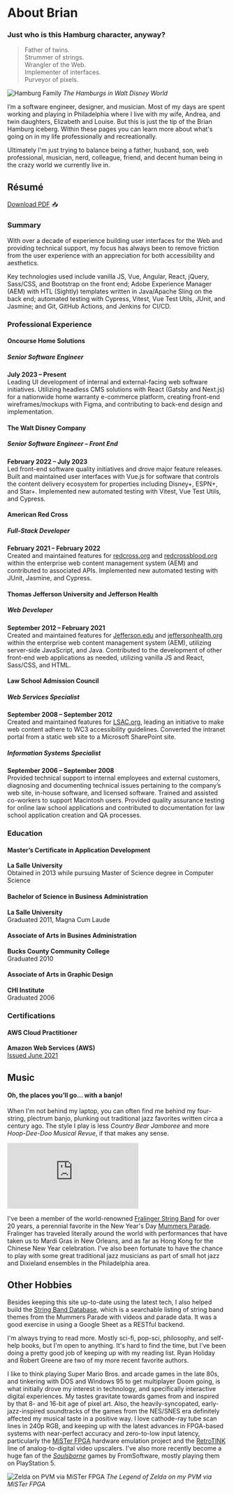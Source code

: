 # About Brian

### Just who is this Hamburg character, anyway?

> Father of twins.  
  Strummer of strings.  
  Wrangler of the Web.  
  Implementer of interfaces.  
  Purveyor of pixels.

![Hamburg Family](/images/pluto-polynesian.jpg)
*The Hamburgs in Walt Disney World*

I’m a software engineer, designer, and musician. Most of my days are spent working and playing in Philadelphia where I live with my wife, Andrea, and twin daughters, Elizabeth and Louise. But this is just the tip of the Brian Hamburg iceberg. Within these pages you can learn more about what's going on in my life professionally and recreationally.

Ultimately I'm just trying to balance being a father, husband, son, web professional, musician, nerd, colleague, friend, and decent human being in the crazy world we currently live in.

## Résumé

<a href="/Brian-Hamburg-resume.pdf" target="_blank">Download PDF</a> :inbox_tray:

### Summary

With over a decade of experience building user interfaces for the Web and providing technical support, my focus has always been to remove friction from the user experience with an appreciation for both accessibility and aesthetics.

Key technologies used include vanilla JS, Vue, Angular, React, jQuery, Sass/CSS, and Bootstrap on the front end; Adobe Experience Manager (AEM) with HTL (Sightly) templates written in Java/Apache Sling on the back end; automated testing with Cypress, Vitest, Vue Test Utils, JUnit, and Jasmine; and Git, GitHub Actions, and Jenkins for CI/CD.

### Professional Experience

#### Oncourse Home Solutions
##### Senior Software Engineer
**July 2023 – Present**  
Leading UI development of internal and external-facing web software initiatives. Utilizing headless CMS solutions with React (Gatsby and Next.js) for a nationwide home warranty e-commerce platform, creating front-end wireframes/mockups with Figma, and contributing to back-end design and implementation.

#### The Walt Disney Company
##### Senior Software Engineer – Front End
**February 2022 – July 2023**  
Led front-end software quality initiatives and drove major feature releases. Built and maintained user interfaces with Vue.js for software that controls the content delivery ecosystem for properties including Disney+, ESPN+, and Star+. Implemented new automated testing with Vitest, Vue Test Utils, and Cypress.

#### American Red Cross
##### Full-Stack Developer
**February 2021 – February 2022**  
Created and maintained features for [redcross.org](https://redcross.org) and [redcrossblood.org](https://redcrossblood.org) within the enterprise web content management system (AEM) and contributed to associated APIs. Implemented new automated testing with JUnit, Jasmine, and Cypress.

#### Thomas Jefferson University and Jefferson Health
##### Web Developer
**September 2012 – February 2021**  
Created and maintained features for [Jefferson.edu](https://jefferson.edu) and [jeffersonhealth.org](https://jeffersonhealth.org) within the enterprise web content management system (AEM), utilizing server-side JavaScript, and Java. Contributed to the development of other front-end web applications as needed, utilizing vanilla JS and React, Sass/CSS, and HTML.

#### Law School Admission Council
##### Web Services Specialist
**September 2008 – September 2012**  
Created and maintained features for [LSAC.org](https://lsac.org), leading an initiative to make web content adhere to WC3 accessibility guidelines. Converted the intranet portal from a static web site to a Microsoft SharePoint site.
##### Information Systems Specialist
**September 2006 – September 2008**  
Provided technical support to internal employees and external customers, diagnosing and documenting technical issues pertaining to the company’s web site, in-house software, and licensed software. Trained and assisted co-workers to support Macintosh users. Provided quality assurance testing for online law school applications and contributed to documentation for law school application creation and QA processes.

### Education
#### Master’s Certificate in Application Development
**La Salle University**  
Obtained in 2013 while pursuing Master of Science degree in Computer Science
#### Bachelor of Science in Business Administration
**La Salle University**  
Graduated 2011, Magna Cum Laude
#### Associate of Arts in Busines Administration
**Bucks County Community College**  
Graduated 2010
#### Associate of Arts in Graphic Design
**CHI Institute**  
Graduated 2006

### Certifications
#### AWS Cloud Practitioner
**Amazon Web Services (AWS)**  
[Issued June 2021](https://www.credly.com/badges/2edb90a0-68d8-4928-8df7-fb86dedc227f)

## Music

#### Oh, the places you’ll go... with a banjo!

When I'm not behind my laptop, you can often find me behind my four-string, plectrum banjo, plunking out traditional jazz favorites written circa a century ago. The style I play is less *Country Bear Jamboree* and more *Hoop-Dee-Doo Musical Revue*, if that makes any sense.

<div class="video-container">
  <iframe src="https://www.youtube.com/embed/B62Kw4nDD88?rel=0" title="YouTube video player" frameborder="0" allow="accelerometer; autoplay; clipboard-write; encrypted-media; gyroscope; picture-in-picture" allowfullscreen></iframe>
</div>

I've been a member of the world-renowned [Fralinger String Band](https://www.fralinger.org) for over 20 years, a perennial favorite in the New Year's Day [Mummers Parade](https://www.fralinger.org/mummers-history). Fralinger has traveled literally around the world with performances that have taken us to Mardi Gras in New Orleans, and as far as Hong Kong for the Chinese New Year celebration. I've also been fortunate to have the chance to play with some great traditional jazz musicians as part of small hot jazz and Dixieland ensembles in the Philadelphia area.

## Other Hobbies

Besides keeping this site up-to-date using the latest tech, I also helped build the [String Band Database](http://stringbanddatabase.com), which is a searchable listing of string band themes from the Mummers Parade with videos and parade data. It was a good exercise in using a Google Sheet as a RESTful backend.

I'm always trying to read more. Mostly sci-fi, pop-sci, philosophy, and self-help books, but I'm open to anything. It's hard to find the time, but I've been doing a pretty good job of keeping up with my reading list. Ryan Holiday and Robert Greene are two of my more recent favorite authors.

I like to think playing Super Mario Bros. and arcade games in the late 80s, and tinkering with DOS and Windows 95 to get multiplayer Doom going, is what initially drove my interest in technology, and specifically interactive digital experiences. My tastes gravitate towards games from and inspired by that 8- and 16-bit age of pixel art. Also, the heavily-syncopated, early-jazz-inspired soundtracks of the games from the NES/SNES era definitely affected my musical taste in a positive way. I love cathode-ray tube scan lines in 240p RGB, and keeping up with the latest advances in FPGA-based systems with near-perfect accuracy and zero-to-low input latency, particularly the [MiSTer FPGA](https://github.com/MiSTer-devel/Wiki_MiSTer/wiki) hardware emulation project and the [RetroTINK](https://www.retrotink.com/product-page/5x-pro) line of analog-to-digital video upscalers. I've also more recently become a huge fan of the [*Soulsborne*](https://en.wikipedia.org/wiki/Souls_(series)) games by FromSoftware, mostly playing them on PlayStation 5.

![Zelda on PVM via MiSTer FPGA](/images/mister-zelda.jpeg)
*The Legend of Zelda on my PVM via MiSTer FPGA*
